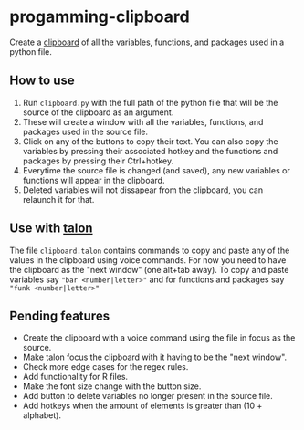 # progamming-clipboard
Create a [clipboard](https://github.com/RodrigoChT/progamming-clipboard/blob/master/example.png) of all the variables, functions, and packages used in a python file.

## How to use
1. Run ``clipboard.py`` with the full path of the python file that will be the source of the clipboard as an argument.
2. These will create a window with all the variables, functions, and packages used in the source file.
3. Click on any of the buttons to copy their text. You can also copy the variables by pressing their associated hotkey and the functions and packages by pressing their Ctrl+hotkey.
4. Everytime the source file is changed (and saved), any new variables or functions will appear in the clipboard.
5. Deleted variables will not dissapear from the clipboard, you can relaunch it for that.

## Use with [talon](https://talonvoice.com/)
The file ``clipboard.talon`` contains commands to copy and paste any of the values in the clipboard using voice commands. For now you need to have the clipboard as the "next window" (one alt+tab away). To copy and paste variables say ``"bar <number|letter>"`` and for functions and packages say ``"funk <number|letter>"``

## Pending features
- Create the clipboard with a voice command using the file in focus as the source.
- Make talon focus the clipboard with it having to be the "next window".
- Check more edge cases for the regex rules.
- Add functionality for R files.
- Make the font size change with the button size.
- Add button to delete variables no longer present in the source file.
- Add hotkeys when the amount of elements is greater than (10 + alphabet).
